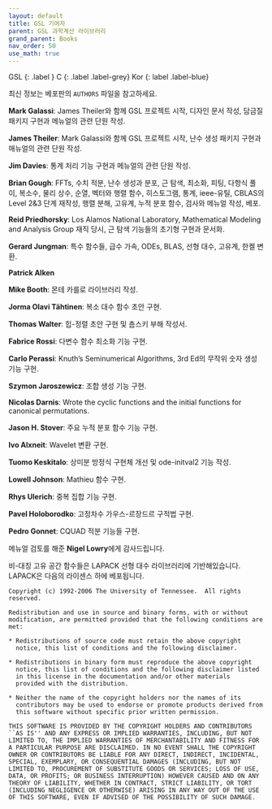 ```yaml
---
layout: default
title: GSL 기여자
parent: GSL 과학계산 라이브러리
grand_parent: Books
nav_order: 50
use_math: true
---
```


GSL
{: .label }
C
{: .label .label-grey}
Kor
{: label .label-blue}

최신 정보는 베포판의 `AUTHORS` 파일을 참고하세요.

**Mark Galassi**: James Theiler와 함께 GSL 프로젝트 시작, 디자인 문서 작성, 담금질 패키지 구현과 메뉴얼의 관련 단원 작성.

**James Theiler**: Mark Galassi와 함께 GSL 프로젝트 시작, 난수 생성 패키지 구현과 매뉴얼의 관련 단원 작성.

**Jim Davies**: 통계 처리 기능 구현과 메뉴얼의 관련 단원 작성.

**Brian Gough**: FFTs, 수치 적분, 난수 생성과 분포, 근 탐색, 최소화, 피팅, 다항식 풀이, 복소수, 물리 상수, 순열, 벡터와 행렬 함수, 히스토그램, 통계, ieee-유틸, CBLAS의 Level 2&3 단계 재작성, 행렬 분해, 고유계, 누적 분포 함수, 검사와 메뉴얼 작성, 베포.

**Reid Priedhorsky**: Los Alamos National Laboratory, Mathematical Modeling and Analysis Group 재직 당시, 근 탐색 기능들의 초기형 구현과 문서화.

**Gerard Jungman**: 특수 함수들, 급수 가속, ODEs, BLAS, 선형 대수, 고유계, 한켈 변환.

**Patrick Alken**

**Mike Booth**: 몬테 카를로 라이브러리 작성.

**Jorma Olavi Tähtinen**: 복소 대수 함수 초안 구현.

**Thomas Walter**: 힙-정렬 초안 구현 및 춈스키 부해 작성서.

**Fabrice Rossi**: 다변수 함수 최소화 기능 구현.

**Carlo Perassi**: Knuth’s Seminumerical Algorithms, 3rd Ed의 무작위 숫자 생성 기능 구현.

**Szymon Jaroszewicz**: 조합 생성 기능 구현.

**Nicolas Darnis**: Wrote the cyclic functions and the initial functions for canonical permutations.

**Jason H. Stover**: 주요 누적 분포 함수 기능 구현.

**Ivo Alxneit**: Wavelet 변환 구현.

**Tuomo Keskitalo**: 상미분 방정식 구현체 개선 및 ode-initval2 기능 작성.

**Lowell Johnson**: Mathieu 함수 구현.

**Rhys Ulerich**: 중복 집합 기능 구현.

**Pavel Holoborodko**: 고정차수 가우스-르장드르 구적법 구현.

**Pedro Gonnet**: CQUAD 적분 기능들 구현.

메뉴얼 검토를 해준 **Nigel Lowry**에게 감사드립니다.

비-대칭 고유 공간 함수들은 LAPACK 선형 대수 라이브러리에 기반해있습니다. LAPACK은 다음의 라이센스 하에 베포됩니다.

    Copyright (c) 1992-2006 The University of Tennessee.  All rights reserved.

    Redistribution and use in source and binary forms, with or without
    modification, are permitted provided that the following conditions are
    met:

    * Redistributions of source code must retain the above copyright
      notice, this list of conditions and the following disclaimer.

    * Redistributions in binary form must reproduce the above copyright
      notice, this list of conditions and the following disclaimer listed
      in this license in the documentation and/or other materials
      provided with the distribution.

    * Neither the name of the copyright holders nor the names of its
      contributors may be used to endorse or promote products derived from
      this software without specific prior written permission.

    THIS SOFTWARE IS PROVIDED BY THE COPYRIGHT HOLDERS AND CONTRIBUTORS
    ``AS IS'' AND ANY EXPRESS OR IMPLIED WARRANTIES, INCLUDING, BUT NOT
    LIMITED TO, THE IMPLIED WARRANTIES OF MERCHANTABILITY AND FITNESS FOR
    A PARTICULAR PURPOSE ARE DISCLAIMED. IN NO EVENT SHALL THE COPYRIGHT
    OWNER OR CONTRIBUTORS BE LIABLE FOR ANY DIRECT, INDIRECT, INCIDENTAL,
    SPECIAL, EXEMPLARY, OR CONSEQUENTIAL DAMAGES (INCLUDING, BUT NOT
    LIMITED TO, PROCUREMENT OF SUBSTITUTE GOODS OR SERVICES; LOSS OF USE,
    DATA, OR PROFITS; OR BUSINESS INTERRUPTION) HOWEVER CAUSED AND ON ANY
    THEORY OF LIABILITY, WHETHER IN CONTRACT, STRICT LIABILITY, OR TORT
    (INCLUDING NEGLIGENCE OR OTHERWISE) ARISING IN ANY WAY OUT OF THE USE
    OF THIS SOFTWARE, EVEN IF ADVISED OF THE POSSIBILITY OF SUCH DAMAGE.